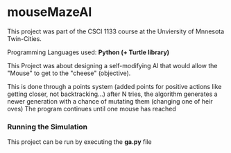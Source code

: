 # mouseMazeAI
This project was part of the CSCI 1133 course at the Unviersity of Mnnesota Twin-Cities.

Programming Languages used: **Python (+ Turtle library)**

This Project was about designing a self-modifying AI that would allow the "Mouse" to get to the "cheese" (objective).

This is done through a points system (added points for positive actions like getting closer, not backtracking...)
after N tries, the algorithm generates a newer generation with a chance of mutating them (changing one of heir oves)
The program continues until one mouse has reached

### Running the Simulation

This project can be run by executing the **ga.py** file
